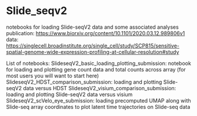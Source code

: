 # Slide_seqv2
notebooks for loading Slide-seqV2 data and some associated analyses
publication: https://www.biorxiv.org/content/10.1101/2020.03.12.989806v1
data: https://singlecell.broadinstitute.org/single_cell/study/SCP815/sensitive-spatial-genome-wide-expression-profiling-at-cellular-resolution#study


List of notebooks:
SlideseqV2_basic_loading_plotting_submission: notebook for loading and plotting gene count data and total counts across array (for most users you will want to start here)
SlideseqV2_HDST_comparison_submission: loading and plotting Slide-seqV2 data versus HDST
SlideseqV2_visium_comparison_submission: loading and plotting Slide-seqV2 data versus visium
SlideseqV2_scVelo_eye_submission: loading precomputed UMAP along with Slide-seq array coordinates to plot latent time trajectories on Slide-seq data

